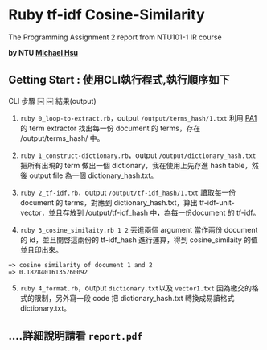 # Ruby tf-idf Cosine-Similarity
The Programming Assignment 2 report from NTU101-1 IR course

**by NTU [Michael Hsu](https://www.facebook.com/evenchange4 "facebook")**

## Getting Start : 使用CLI執行程式,執行順序如下

CLI 步驟 ￼ ￼ 結果(output)

1. `ruby 0_loop-to-extract.rb`，output `/output/terms_hash/1.txt`
利用 [PA1](https://github.com/evenchange4/101-1_IR_PA1_extractor) 的 term extractor 找出每一份 document 的 terms，存在 /output/terms_hash/ 中。

2. `ruby 1_construct-dictionary.rb`，output `/output/dictionary_hash.txt`
把所有出現的 term 做出一個 dictionary，我在使用上先存進 hash table，然後 output file 為一個 dictionary_hash.txt。

3. `ruby 2_tf-idf.rb`，output `/output/tf-idf_hash/1.txt`
讀取每一份 document 的 terms，對應到 dictionary_hash.txt，算出 tf-idf-unit-vector，並且存放到 /output/tf-idf_hash 中，為每一份document 的 tf-idf。

4. `ruby 3_cosine_similaity.rb 1 2`
丟進兩個 argument 當作兩份 document 的 id，並且開啓這兩份的 tf-idf_hash 進行運算，得到 cosine_similaity 的值並且印出來。

```
=> cosine similarity of document 1 and 2
=> 0.18284016135760092
```

5. `ruby 4_format.rb`，output `dictionary.txt`以及 `vector1.txt`
因為繳交的格式的限制，另外寫一段 code 把 dictionary_hash.txt 轉換成易讀格式 dictionary.txt。

## ....詳細說明請看 `report.pdf`
